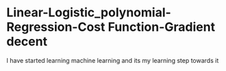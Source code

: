 # Linear-Logistic_polynomial-Regression-Cost Function-Gradient decent
I have started learning machine learning and its my learning step towards it 
